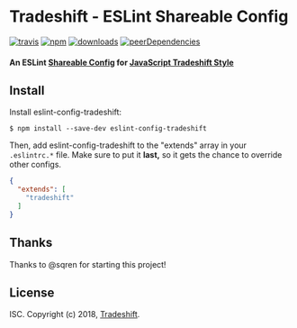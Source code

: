 # Tradeshift - ESLint Shareable Config
[![travis][travis-image]][travis-url]
[![npm][npm-image]][npm-url]
[![downloads][downloads-image]][downloads-url]
[![peerDependencies][peerdeps-image]][peerdeps-url]

[travis-image]: https://travis-ci.org/Tradeshift/eslint-config-tradeshift.svg?branch=master
[travis-url]: https://travis-ci.org/Tradeshift/eslint-config-tradeshift
[npm-image]: https://img.shields.io/npm/v/eslint-config-tradeshift.svg
[npm-url]: https://npmjs.org/package/eslint-config-tradeshift
[downloads-image]: https://img.shields.io/npm/dm/eslint-config-tradeshift.svg
[downloads-url]: https://npmjs.org/package/eslint-config-tradeshift
[peerdeps-url]: https://david-dm.org/Tradeshift/eslint-config-tradeshift?type=peer
[peerdeps-image]: https://david-dm.org/Tradeshift/eslint-config-tradeshift/peer-status.svg

#### An ESLint [Shareable Config](http://eslint.org/docs/developer-guide/shareable-configs) for [JavaScript Tradeshift Style](http://apps.tradeshift.com)

## Install

Install eslint-config-tradeshift:

```
$ npm install --save-dev eslint-config-tradeshift
```

Then, add eslint-config-tradeshift to the "extends" array in your `.eslintrc.*`
file. Make sure to put it **last,** so it gets the chance to override other
configs.

```json
{
  "extends": [
    "tradeshift"
  ]
}
```

## Thanks

Thanks to @sqren for starting this project!

## License

ISC. Copyright (c) 2018, [Tradeshift](https://github.com/Tradeshift).
